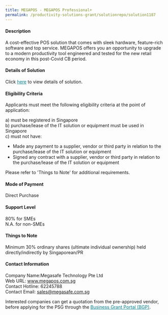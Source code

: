 ```yaml
---
title: MEGAPOS - MEGAPOS Professional+
permalink: /productivity-solutions-grant/solutionrepo/solution1187
---
```


#### Description

A cost-effective POS solution that comes with sleek hardware, feature-rich software and top service.   MEGAPOS offers you an opportunity to upgrade to a modern productivity tool engineered and tested for the new retail economy in this post-Covid CB period.

#### Details of Solution

Click <a href='https://govassist.gobusiness.gov.sg/images/psg/Desensitised_Megasafe_20200300_Annex_3_Part_4.pdf' style='color:#037e8a'>here</a> to view details of solution.

#### Eligibility Criteria

Applicants must meet the following eligibility criteria at the point of application:

a) must be registered in Singapore <br>
b) purchase/lease of the IT solution or equipment must be used in Singapore <br>
c) must not have:
- Made any payment to a supplier, vendor or third party in relation to the purchase/lease of the IT solution or equipment
- Signed any contract with a supplier, vendor or third party in relation to the purchase/lease of the IT solution or equipment

Please refer to 'Things to Note' for additional requirements.

#### Mode of Payment
Direct Purchase

#### Support Level
80% for SMEs <br>
N.A. for non-SMEs

#### Things to Note
Minimum 30% ordinary shares (ultimate individual ownership) held directly/indirectly by Singaporean/PR

#### Contact Information
Company Name:Megasafe Technology Pte Ltd <br>Web URL: www.megapos.com.sg <br>Contact Hotline: 62245788 <br>Contact Email: sales@megasafe.com.sg <br>

Interested companies can get a quotation from the pre-approved vendor, before applying for the PSG through the <a target='_blank' style='color:#037e8a' href='https://www.businessgrants.gov.sg/'>Business Grant Portal (BGP)</a>.
